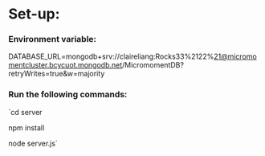 # Set-up:

### Environment variable:
DATABASE_URL=mongodb+srv://claireliang:Rocks33%2122%21@micromomentcluster.bcycuot.mongodb.net/MicromomentDB?retryWrites=true&w=majority

### Run the following commands:
`cd server

npm install

node server.js`
